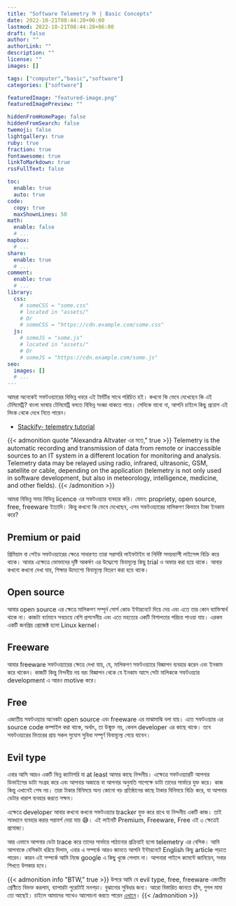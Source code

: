 ```yaml
---
title: "Software Telemetry কি | Basic Concepts"
date: 2022-10-21T08:44:28+06:00
lastmod: 2022-10-21T08:44:28+06:00
draft: false
author: ""
authorLink: ""
description: ""
license: ""
images: []

tags: ["computer","basic","software"]
categories: ["software"]

featuredImage: "featured-image.png"
featuredImagePreview: ""

hiddenFromHomePage: false
hiddenFromSearch: false
twemoji: false
lightgallery: true
ruby: true
fraction: true
fontawesome: true
linkToMarkdown: true
rssFullText: false

toc:
  enable: true
  auto: true
code:
  copy: true
  maxShownLines: 50
math:
  enable: false
  # ...
mapbox:
  # ...
share:
  enable: true
  # ...
comment:
  enable: true
  # ...
library:
  css:
    # someCSS = "some.css"
    # located in "assets/"
    # Or
    # someCSS = "https://cdn.example.com/some.css"
  js:
    # someJS = "some.js"
    # located in "assets/"
    # Or
    # someJS = "https://cdn.example.com/some.js"
seo:
  images: []
  # ...
---
```

আমরা অনেকেই সফটওয়্যারের বিভিন্ন খবরে এই টার্মটির সাথে পরিচিত হই। কখনো কি ভেবে দেখেছেন কি এই টেলিমেট্রি? বাংলা ভাষায় টেলিমেট্রি বলতে বিভিন্ন সংজ্ঞা থাকতে পারে। সেদিকে যাবো না, আপনি চাইলে কিছু প্রয়োগ এই লিংক থেকে দেখে নিতে পারেন।
- [Stackify- telemetry tutorial](https://stackify.com/telemetry-tutorial/)

{{< admonition quote "Alexandra Altvater এর মতে," true >}}
Telemetry is the automatic recording and transmission of data from remote or inaccessible sources to an IT system in a different location for monitoring and analysis. Telemetry data may be relayed using radio, infrared, ultrasonic, GSM, satellite or cable, depending on the application (telemetry is not only used in software development, but also in meteorology, intelligence, medicine, and other fields).
{{< /admonition >}}


আমরা বিভিন্ন সময় বিভিন্ন licence এর সফটওয়্যার ব্যবহার করি। যেমন: propriety, open source, free, freeware ইত্যাদি। কিন্তু কখনো কি ভেবে দেখেছেন, এসব সফটওয়্যারের মালিকগণ কিভাবে টাকা ইনকাম করে?

## Premium or paid
প্রিমিয়াম বা পেইড সফটওয়্যারের ক্ষেত্রে সাধারণত তারা সরাসরি লাইফটাইম বা নির্দিষ্ট সময়ব্যাপী লাইসেন্স বিক্রি করে থাকে। আবার এক্ষেত্রে ভোক্তাদের দৃষ্টি আকর্ষণ এর উদ্দ্যেশ্যে বিনামূল্যে কিছু trial ও অফার করা হয়ে থাকে। আবার কখনো কখনো দেখা যায়, শিক্ষার উদ্যেশ্যে বিনামূল্যে বিতরণ করা হয়ে থাকে।

## Open source
আবার open source এর ক্ষেত্রে মালিকগণ সম্পূর্ন সোর্স কোড ইন্টারনেটে দিয়ে দেয় এবং এতে তার কোন ব্যাক্তিস্বার্থ থাকে না। কাজটা বর্তমানে সবচেয়ে বেশি প্রশংসনীয় এবং এতে মহত্যের একটি বিশালতার পরিচয় পাওয়া যায়। এরকম একটি জনপ্রিয় প্রোজেক্ট হলো Linux kernel।

## Freeware
আবার freeware সফটওয়্যারের ক্ষেত্রে দেখা যায়, যে, মালিকগণ সফটওয়্যারে বিজ্ঞাপন ব্যবহার করেন এবং ইনকাম করে থাকেন। কাজটি কিন্তু নিন্দনীয় নয় বরং বিজ্ঞাপন থেকে যে ইনকাম আসে সেটা মালিককে সফটওয়্যার development এ আরও motive করে।

## Free
এজাতীয় সফটওয়্যার অনেকটা open source এবং freeware এর মাঝামাঝি বলা যায়। এতে সফটওয়্যার এর source code কম্পাইল করা থাকে, অর্থাৎ, তা উন্মুক্ত নয়, কেবল developer এর কাছে থাকে। তবে সফটওয়্যরের ভিতরের প্রায় সকল সুযোগ সুবিধা  সম্পূর্ণ বিনামূল্যে পেয়ে যাবেন।


## Evil type
এবার আসি আরও একটি ভিন্ন ক্যাটাগরি যা at least আমার কাছে নিন্দনীয়। এক্ষেত্রে সফটওয়্যারটি আপনার ডিভাইসের ডাটা সংগ্রহ করে এবং আপনার অজান্তে বা আপনার অনুমতি সাপেক্ষে ডাটা তাদের সার্ভারে যুক্ত করে। কাজ কিন্তু এখানেই শেষ নয়। তারা টাকার বিনিময়ে অন্য কোনো বড় প্রতিষ্ঠানের কাছে টাকার বিনিময়ে বিক্রি করে, যা আপনার ডেটার খারাপ ব্যবহার করতে সক্ষম।

এক্ষেত্রে developer আবার কখনো কখনো সফটওয়্যার tracker যুক্ত করে রাখে যা নিন্দনীয় একটি কাজ। তাই সাবধানে ব্যবহার করার পরামর্শ দেয়া যায় 😅। এই লাইনটি Premium, Freeware, Free এই ৩ ক্ষেত্রেই প্রযোজ্য।

আর এভাবে আপনার ডেটা trace করে তাদের সার্ভারে পাঠানোর প্রক্রিয়াই হলো telemetry এর বেসিক। আমি আপনাকে বেসিকটা ধরিয়ে দিলাম, এবার এ সম্পর্কে আরও জানতে আপনি ইন্টারনেটে English কিছু article পড়তে পারেন। কারন এই সম্পর্কে আমি নিজে google এ কিছু খুজে পেলাম না। আপনারা পাইলে কমেন্টে জানিয়েন, সবার শিখতে উপকার হবে।

{{< admonition info "BTW," true >}}
উপরে আমি যে evil type, free, freeware এজাতীয় শ্রেণীতে বিভক্ত করলাম, ব্যাপারটা পুরোটাই মনগড়া। বুঝানোর সুবিধার জন্য। আরো বিস্তারিত জানতে হাঁস, গুগল মামা তো আছেই। চাইলে আমাদের সাথেও আলোচনা করতে পারেন [এখানে](t.me/LinuxUniverse)।
{{< /admonition >}}
